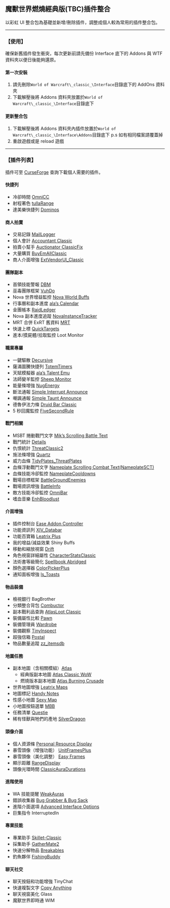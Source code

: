 ## 魔獸世界燃燒經典版(TBC)插件整合

以彩虹 UI 整合包為基礎並新增/刪除插件，調整成個人較為常用的插件整合包。

---

### 【使用】

確保新舊插件發生衝突，每次更新前請先備份 Interface 底下的 Addons 與 WTF 資料夾以便日後能夠還原。

#### 第一次安裝

1. 請先刪除`World of Warcraft\_classic_\Interface`目錄底下的 AddOns 資料夾
2. 下載解壓後將 Addons 資料夾放置於`World of Warcraft\_classic_\Interface`目錄底下

#### 更新整合包

1. 下載解壓後將 Addons 資料夾內插件放置於`World of Warcraft\_classic_\Interface\Addons`目錄底下
   p.s 如有相同檔案請覆蓋掉
2. 重啟遊戲或是 reload 遊戲

---

### 【插件列表】

插件可至 [CurseForge](https://www.curseforge.com/wow/addons?filter-game-version=1738749986%3A73246&filter-sort=4) 查詢下載個人需要的插件。

#### 快捷列

- 冷卻時間 [OmniCC](https://www.curseforge.com/wow/addons/omni-cc)
- 射程著色 [tullaRange](https://www.curseforge.com/wow/addons/tullarange)
- 達美樂快捷列 [Dominos](https://www.curseforge.com/wow/addons/dominos)

#### 商人拍賣

- 交易記錄 [MailLogger](https://www.curseforge.com/wow/addons/maillogger)
- 個人會計 [Accountant Classic](https://www.curseforge.com/wow/addons/accountant-classic)
- 拍賣小幫手 [Auctionator ClassicFix](https://www.curseforge.com/wow/addons/auctionator-classicfix)
- 大量購買 [BuyEmAllClassic](https://www.curseforge.com/wow/addons/buyemall-classic)
- 商人介面增強 [ExtVendorUI_Classic](https://www.curseforge.com/wow/addons/extended-vendor-ui)

#### 團隊副本

- 首領技能警報 [DBM](https://www.curseforge.com/wow/addons/deadly-boss-mods)
- 巫毒團隊框架 [VuhDo](https://www.curseforge.com/wow/addons/vuhdo)
- Nova 世界增益監控 [Nova World Buffs](https://www.curseforge.com/wow/addons/nova-world-buffs)
- 行事曆和副本進度 [ala’s Calendar](https://www.curseforge.com/wow/addons/alacalendar)
- 金團帳本 [RaidLedger](https://www.curseforge.com/wow/addons/raidledger)
- Nova 副本進度追蹤 [NovaInstanceTracker](https://www.curseforge.com/wow/addons/nova-instance-tracker)
- MRT 合併 ExRT 舊資料 [MRT](https://www.curseforge.com/wow/addons/method-raid-tools)
- 快速上標 [QuickTargets](https://www.curseforge.com/wow/addons/quicktargets)
- 進本/摸屍體/拾取監控 Loot Monitor

#### 職業專屬

- 一鍵驅散 [Decursive](https://www.curseforge.com/wow/addons/decursive)
- 薩滿圖騰快捷列 [TotemTimers](https://www.curseforge.com/wow/addons/totemtimers-classic)
- 天賦模擬器 [ala’s Talent Emu](https://www.curseforge.com/wow/addons/alatalentemu)
- 法師變羊監控 [Sheep Monitor](https://www.curseforge.com/wow/addons/sheepmonitor)
- 能量條增強 [NugEnergy](https://www.curseforge.com/wow/addons/nugenergy)
- 斷法通報 [Simple Interrupt Announce](https://www.curseforge.com/wow/addons/sia)
- 嘲諷通報 [Simple Taunt Announce](https://www.curseforge.com/wow/addons/sta)
- 德魯伊法力條 [Druid Bar Classic](https://www.curseforge.com/wow/addons/druid-bar-classic)
- 5 秒回魔監控 [FiveSecondRule](https://www.curseforge.com/wow/addons/fivesecondrule)

#### 戰鬥相關

- MSBT 捲動戰鬥文字 [Mik’s Scrolling Battle Text](https://www.curseforge.com/wow/addons/mik-scrolling-battle-text)
- 戰鬥統計 [Details](https://www.curseforge.com/wow/addons/details)
- 仇恨統計 [ThreatClassic2](https://www.curseforge.com/wow/addons/threatclassic2)
- 施法條增強 [Quartz](https://www.curseforge.com/wow/addons/quartz)
- 威力血條 [TidyPlates_ThreatPlates](https://www.curseforge.com/wow/addons/tidyplates_threat)
- 血條浮動戰鬥文字 [Nameplate Scrolling Combat Text(NameplateSCT)](https://www.curseforge.com/wow/addons/nameplate-scrolling-combat-text)
- 血條技能冷卻監控 [NameplateCooldowns](https://www.curseforge.com/wow/addons/nameplatecooldowns)
- 戰場目標框架 [BattleGroundEnemies](https://www.curseforge.com/wow/addons/battlegroundenemies)
- 戰場資訊增強 [BattleInfo](https://www.curseforge.com/wow/addons/battleinfo)
- 敵方技能冷卻監控 [OmniBar](https://www.curseforge.com/wow/addons/omnibar)
- 嗜血音樂 [EnhBloodlust](https://www.curseforge.com/wow/addons/enhbloodlust)
<!-- - 目標/隊友施法條 ClassicCastbars -->

#### 介面增強

- 插件控制台 [Ease Addon Controller](https://www.curseforge.com/wow/addons/easeaddoncontroller)
- 功能資訊列 [XIV_Databar](https://www.curseforge.com/wow/addons/xiv_databar_classic)
- 功能百寶箱 [Leatrix Plus](https://www.curseforge.com/wow/addons/leatrix-plus-bcc)
- 我的增益/減益效果 Shiny Buffs
- 移動和縮放視窗 [Drift](https://www.curseforge.com/wow/addons/drift)
- 角色視窗詳細屬性 [CharacterStatsClassic](https://www.curseforge.com/wow/addons/characterstatsclassic)
- 法術書等級簡化 [Spellbook Abridged](https://www.curseforge.com/wow/addons/spellbook-abridged-for-wow-classic)
- 顏色選擇器 [ColorPickerPlus](https://www.curseforge.com/wow/addons/colorpickerplus)
- 通知面板增強 [ls_Toasts](https://www.curseforge.com/wow/addons/ls-toasts)

#### 物品裝備

- 檢視銀行 BagBrother
- 分類整合背包 [Combuctor](https://www.curseforge.com/wow/addons/combuctor)
- 副本戰利品查詢 [AtlasLoot Classic](https://www.curseforge.com/wow/addons/atlaslootclassic)
- 裝備屬性比較 [Pawn](https://www.curseforge.com/wow/addons/pawn)
- 裝備管理員 [Wardrobe](https://www.curseforge.com/wow/addons/wardrobe-tbc)
- 裝備觀察 [TinyInspect](https://www.curseforge.com/wow/addons/itemlevel-anywhere)
- 超強信箱 [Postal](https://www.curseforge.com/wow/addons/postal)
- 物品數量追蹤 [zz_itemsdb](https://www.curseforge.com/wow/addons/zz_itemsdb)

#### 地圖任務

- 副本地圖（含相關模組）[Atlas](https://www.curseforge.com/wow/addons/atlas)
  - 經典版副本地圖 [Atlas Classic WoW](https://www.curseforge.com/wow/addons/atlas-classicwow)
  - 燃燒版本副本地圖 [Atlas Burning Crusade](https://www.curseforge.com/wow/addons/atlas-burningcrusade)
- 世界地圖增強 [Leatrix Maps](https://www.curseforge.com/wow/addons/leatrix-maps-bcc)
- 地圖標記 [Handy Notes](https://www.curseforge.com/wow/addons/handynotes)
- 性感小地圖 [Sexy Map](https://www.curseforge.com/wow/addons/sexymap)
- 小地圖按鈕選單 [MBB](https://www.curseforge.com/wow/addons/mbb-classic)
- 任務清單 [Questie](https://www.curseforge.com/wow/addons/questie)
- 稀有怪獸與牠們的產地 [SilverDragon](https://www.curseforge.com/wow/addons/silver-dragon)
<!-- - 導航箭頭 TomTom -->

#### 頭像介面

- 個人資源條 [Personal Resource Display](https://www.curseforge.com/wow/addons/personal-resource-display)
- 暴雪頭像（增強功能） [UnitFramesPlus](https://www.curseforge.com/wow/addons/unitframesplus)
- 暴雪頭像（美化調整） [Easy Frames](https://www.curseforge.com/wow/addons/easy-frames)
- 顯示距離 [RangeDisplay](https://www.curseforge.com/wow/addons/range-display)
- 頭像光環時間 [ClassicAuraDurations](https://www.curseforge.com/wow/addons/classicauradurations)

#### 進階使用

- WA 技能提醒 [WeakAuras](https://www.curseforge.com/wow/addons/weakauras-2)
- 錯誤收集器 [Bug Grabber & Bug Sack](https://www.curseforge.com/wow/addons/bugsack)
- 進階介面選項 [Advanced Interface Options](https://www.curseforge.com/wow/addons/advancedinterfaceoptions)
- 巨集指令 InterruptedIn

#### 專業技能

- 專業助手 [Skillet-Classic](https://www.curseforge.com/wow/addons/skillet-classic)
- 採集助手 [GatherMate2](https://www.curseforge.com/wow/addons/gathermate2)
- 快速分解物品 [Breakables](https://www.curseforge.com/wow/addons/breakables)
- 釣魚夥伴 [FishingBuddy](https://www.curseforge.com/wow/addons/fishing-buddy-classic)

#### 聊天社交

- 聊天按鈕和功能增強 TinyChat
- 快速複製文字 [Copy Anything](https://www.curseforge.com/wow/addons/copy-anything)
- 聊天視窗美化 Glass
- 魔獸世界即時通 WIM

<!-- #### 其他插件

- 更多快捷列 [ButtonForge](https://www.curseforge.com/wow/addons/button-forge)
- 環形快捷列 [OPie](https://www.curseforge.com/wow/addons/opie)
- 任務清單 [Kaliel's Tracker](https://www.curseforge.com/wow/addons/kaliels-tracker-classic)


- 地板傷害警報 [GTFO](https://www.curseforge.com/wow/addons/gtfo)
- 目標指示箭頭 TargetNameplateIndicator
- 血條距離微調 SilverPlateTweaks
- 血量/法力過低音效 xanSoundAlerts
- 超出法術範圍音效 [MeepMerp](https://www.curseforge.com/wow/addons/meepmerp)
- 救救奶媽 [D4KiR Healer Protection](https://www.curseforge.com/wow/addons/d4hp)
-->
